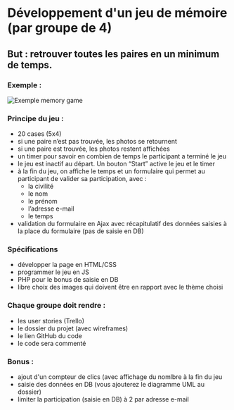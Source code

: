 # Développement d'un jeu de mémoire (par groupe de 4)

## But : retrouver toutes les paires en un minimum de temps.

### Exemple :
![Exemple memory game](http://cdn.shopify.com/s/files/1/0322/7017/products/SLM-225_B_large.jpg?v=1396120490)

### Principe du jeu :
* 20 cases (5x4)
* si une paire n’est pas trouvée, les photos se retournent
* si une paire est trouvée, les photos restent affichées
* un timer pour savoir en combien de temps le participant a terminé le jeu
* le jeu est inactif au départ. Un bouton “Start” active le jeu et le timer
* à la fin du jeu, on affiche le temps et un formulaire qui permet au participant de valider sa participation, avec :
  * la civilité
  * le nom
  * le prénom
  * l’adresse e-mail
  * le temps
* validation du formulaire en Ajax avec récapitulatif des données saisies à la place du formulaire (pas de saisie en DB)


### Spécifications
* développer la page en HTML/CSS
* programmer le jeu en JS
* PHP pour le bonus de saisie en DB
* libre choix des images qui doivent être en rapport avec le thème choisi

### Chaque groupe doit rendre :
* les user stories (Trello)
* le dossier du projet (avec wireframes)
* le lien GitHub du code
* le code sera commenté


### Bonus :
* ajout d'un compteur de clics (avec affichage du nomlbre à la fin du jeu
* saisie des données en DB (vous ajouterez le diagramme UML au dossier)
* limiter la participation (saisie en DB) à 2 par adresse e-mail
